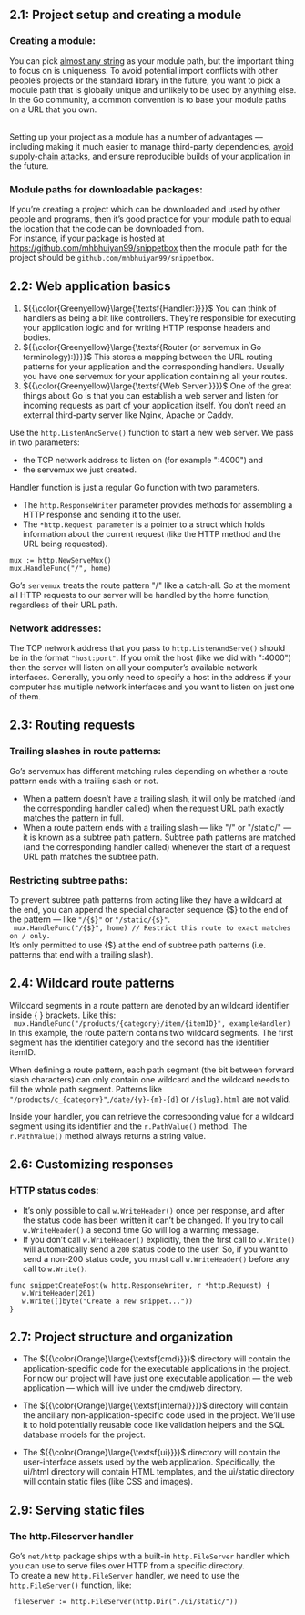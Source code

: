 ## 2.1: Project setup and creating a module
### Creating a module:
 You can pick [almost any string](https://golang.org/ref/mod#go-mod-file-ident) as your module path, but the important thing to focus on is uniqueness. 
 To avoid potential import conflicts with other people’s projects or the standard library in the future, 
 you want to pick a module path that is globally unique and unlikely to be used by anything else. 
 In the Go community, a common convention is to base your module paths on a URL that you own. <br> <br>

 Setting up your project as a module has a number of advantages — including
 making it much easier to manage third-party dependencies, [avoid supply-chain attacks](https://go.dev/blog/supply-chain),
 and ensure reproducible builds of your application in the future.

### Module paths for downloadable packages:
If you’re creating a project which can be downloaded and used by other people and programs, 
then it’s good practice for your module path to equal the location that the code can be downloaded from.
<br>
For instance, if your package is hosted at https://github.com/mhbhuiyan99/snippetbox then the module
path for the project should be ```github.com/mhbhuiyan99/snippetbox```.

## 2.2: Web application basics

1. ${{\color{Greenyellow}\large{\textsf{Handler:}}}}\$ You can think of handlers as being a bit like controllers. They’re responsible
 for executing your application logic and for writing HTTP response headers and bodies.
2. ${{\color{Greenyellow}\large{\textsf{Router (or servemux in Go terminology):}}}}\$ This stores a mapping between the URL routing patterns for your application and the corresponding
 handlers. Usually you have one servemux for your application containing all your routes.
3. ${{\color{Greenyellow}\large{\textsf{Web Server:}}}}\$ One of the great things about Go is that you can establish a web server and listen for incoming requests as part of your application itself.
 You don’t need an external third-party server like Nginx, Apache or Caddy.

Use the ```http.ListenAndServe()``` function to start a new web server. We pass in two parameters: <br>
- the TCP network address to listen on (for example ":4000") and <br>
- the servemux we just created.
  
Handler function is just a regular Go function with two parameters.
- The ```http.ResponseWriter``` parameter provides methods for assembling a HTTP
 response and sending it to the user.
- The ```*http.Request parameter``` is a pointer to
 a struct which holds information about the current request (like the HTTP method
 and the URL being requested).

```
mux := http.NewServeMux()
mux.HandleFunc("/", home)
```
Go’s ```servemux``` treats the route pattern "/" like a catch-all. So at the moment all HTTP requests to our server will be 
handled by the home function, regardless of their URL path.

### Network addresses:
 The TCP network address that you pass to ```http.ListenAndServe()``` should be in the format ```"host:port"```. 
 If you omit the host (like we did with ":4000") then the server will listen on all your computer’s available network interfaces. 
 Generally, you only need to specify a host in the address if your computer has multiple network interfaces and you want to listen on just
 one of them.

## 2.3: Routing requests
### Trailing slashes in route patterns:
 Go’s servemux has different matching rules depending on whether a route pattern ends with a trailing slash or not. <br>

 - When a pattern doesn’t have a trailing slash, it will only be matched (and the corresponding handler called) when the request
URL path exactly matches the pattern in full.
 -  When a route pattern ends with a trailing slash — like "/" or "/static/" — it is known as a subtree path pattern.
Subtree path patterns are matched (and the corresponding handler called) whenever the start of a request URL path matches the subtree path.

### Restricting subtree paths:
To prevent subtree path patterns from acting like they have a wildcard at the end, you can append the special character sequence {$} 
to the end of the pattern — like ```"/{$}"``` or ```"/static/{$}"```.<br>
``` mux.HandleFunc("/{$}", home) // Restrict this route to exact matches on / only.```<br>
It’s only permitted to use {$} at the end of subtree path patterns (i.e. patterns that end with a trailing slash). 

## 2.4: Wildcard route patterns
Wildcard segments in a route pattern are denoted by an wildcard identifier inside { } brackets. Like this:<br>
``` mux.HandleFunc("/products/{category}/item/{itemID}", exampleHandler)``` <br>
 In this example, the route pattern contains two wildcard segments. The first segment has
 the identifier category and the second has the identifier itemID. <br>

 When defining a route pattern, each path segment (the bit between
 forward slash characters) can only contain one wildcard and the wildcard needs to fill
 the whole path segment. Patterns like ```"/products/c_{category}"```,```/date/{y}-{m}-{d}``` or ```/{slug}.html``` are not valid.<br>

Inside your handler, you can retrieve the corresponding value for a wildcard segment using
its identifier and the ```r.PathValue()``` method. The ```r.PathValue()``` method always returns a string value.

## 2.6: Customizing responses
### HTTP status codes:
- It’s only possible to call ```w.WriteHeader()``` once per response, and after the status code
 has been written it can’t be changed. If you try to call ```w.WriteHeader()``` a second time Go
 will log a warning message.
- If you don’t call ```w.WriteHeader()``` explicitly, then the first call to ```w.Write()``` will
 automatically send a ```200``` status code to the user. So, if you want to send a non-200
 status code, you must call ```w.WriteHeader()``` before any call to ```w.Write()```.
 ```
func snippetCreatePost(w http.ResponseWriter, r *http.Request) {
	w.WriteHeader(201)
	w.Write([]byte("Create a new snippet..."))
}
```

## 2.7: Project structure and organization
 - The ${{\color{Orange}\large{\textsf{cmd}}}}\$ directory will contain the application-specific code for the executable
 applications in the project. For now our project will have just one executable application
 — the web application — which will live under the cmd/web directory.

 - The ${{\color{Orange}\large{\textsf{internal}}}}\$ directory will contain the ancillary non-application-specific code used in
 the project. We’ll use it to hold potentially reusable code like validation helpers and the
 SQL database models for the project.
 - The ${{\color{Orange}\large{\textsf{ui}}}}\$ directory will contain the user-interface assets used by the web application.
 Specifically, the ui/html directory will contain HTML templates, and the ui/static
 directory will contain static files (like CSS and images).


## 2.9: Serving static files
###  The http.Fileserver handler
Go’s ```net/http``` package ships with a built-in ```http.FileServer``` handler which you can use to
 serve files over HTTP from a specific directory. <br>
  To create a new ```http.FileServer``` handler, we need to use the ```http.FileServer()``` function, like:<br>
```
 fileServer := http.FileServer(http.Dir("./ui/static/"))
```

  
